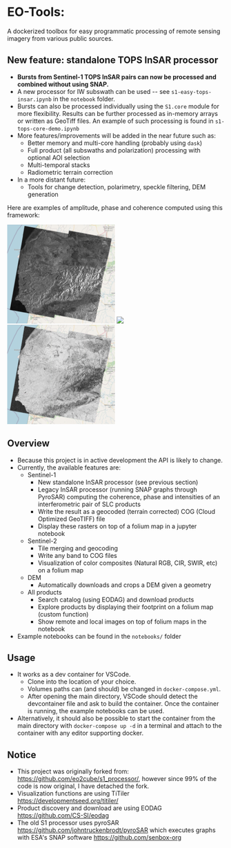 # EO-Tools: 

A dockerized toolbox for easy programmatic processing of remote sensing imagery from various public sources.

## New feature: standalone TOPS InSAR processor
- **Bursts from Sentinel-1 TOPS InSAR pairs can now be processed and combined without using SNAP.**
- A new processor for IW subswath can be used -- see `s1-easy-tops-insar.ipynb` in the `notebook` folder.
- Bursts can also be processed individually using the `S1.core` module for more flexibility. Results can be further processed as in-memory arrays or written as GeoTiff files. An example of such processing is found in `s1-tops-core-demo.ipynb`
- More features/improvements will be added in the near future such as:
    - Better memory and multi-core handling (probably using `dask`)
    - Full product (all subswaths and polarization) processing with optional AOI selection
    - Multi-temporal stacks
    - Radiometric terrain correction
- In a more distant future:
    - Tools for change detection, polarimetry, speckle filtering, DEM generation

Here are examples of amplitude, phase and coherence computed using this framework:
<p float="left">
    <img src="./data/ex_amp.png" width="250">
    <img src="./data/ex_phi.png" width="250">
    <img src="./data/ex_coh.png" width="250">
</p>

## Overview
- Because this project is in active development the API is likely to change. 
- Currently, the available features are:
    - Sentinel-1
        - New standalone InSAR processor (see previous section)
        - Legacy InSAR processor (running SNAP graphs through PyroSAR) computing the coherence, phase and intensities of an interferometric pair of SLC products
        - Write the result as a geocoded (terrain corrected) COG (Cloud Optimized GeoTIFF) file
        - Display these rasters on top of a folium map in a jupyter notebook
    - Sentinel-2
        - Tile merging and geocoding
        - Write any band to COG files
        - Visualization of color composites (Natural RGB, CIR, SWIR, etc) on a folium map
    - DEM
        - Automatically downloads and crops a DEM given a geometry 
    - All products
        - Search catalog (using EODAG) and download products
        - Explore products by displaying their footprint on a folium map (custom function)
        - Show remote and local images on top of folium maps in the notebook
- Example notebooks can be found in the `notebooks/` folder

## Usage
- It works as a dev container for VSCode. 
    - Clone into the location of your choice.
    - Volumes paths can (and should) be changed in `docker-compose.yml`.
    - After opening the main directory, VSCode should detect the devcontainer file and ask to build the container. Once the container is running, the example notebooks can be used.
- Alternatively, it should also be possible to start the container from the main directory with `docker-compose up -d` in a terminal and attach to the container with any editor supporting docker.

## Notice

- This project was originally forked from: https://github.com/eo2cube/s1_processor/, however since 99% of the code is now original, I have detached the fork.
- Visualization functions are using TiTiler https://developmentseed.org/titiler/
- Product discovery and download are using EODAG https://github.com/CS-SI/eodag
- The old S1 processor uses pyroSAR https://github.com/johntruckenbrodt/pyroSAR which executes graphs with ESA's SNAP software https://github.com/senbox-org
